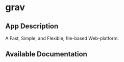 # grav

## App Description

A Fast, Simple, and Flexible, file-based Web-platform.

## Available Documentation

